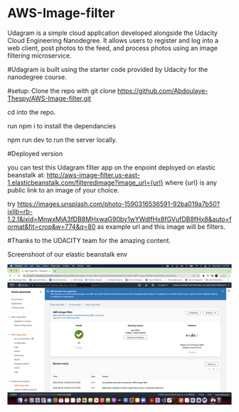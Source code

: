 # AWS-Image-filter
Udagram is a simple cloud application developed alongside the Udacity Cloud Engineering Nanodegree. It allows users to register and log into a web client, post photos to the feed, and process photos using an image filtering microservice.


#Udagram is built using the starter code provided by Udacity for the nanodegree course.

#setup:
Clone the repo with git clone https://github.com/Abdoulaye-Thespy/AWS-Image-filter.git

cd into the repo. 

run npm i to install the dependancies

npm run dev to run the server locally. 

#Deployed version

you can test this Udagram filter app on the enpoint deployed on elastic beanstalk at: http://aws-image-filter.us-east-1.elasticbeanstalk.com/filteredimage?image_url={url} where {url} is any public link to an image of your choice.

try https://images.unsplash.com/photo-1590316536591-92ba019a7b50?ixlib=rb-1.2.1&ixid=MnwxMjA3fDB8MHxwaG90by1wYWdlfHx8fGVufDB8fHx8&auto=format&fit=crop&w=774&q=80 
as example url and this image will be filters.

#Thanks to the UDACITY team for the amazing content.

Screenshoot of our elastic beanstalk env

![Screenshot](eb-env.png)
